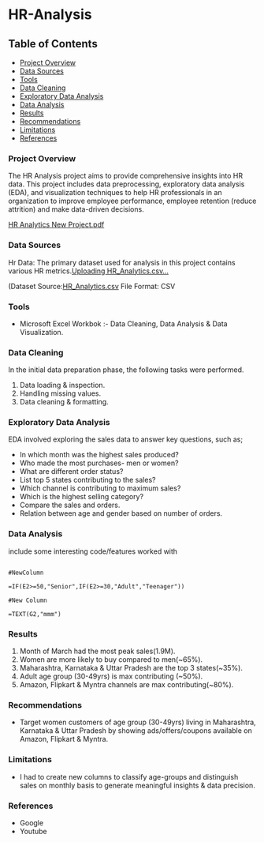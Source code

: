 # HR-Analysis

## Table of Contents

- [Project Overview](#project-overview)
- [Data Sources](#data-sources)
- [Tools](#tools)
- [Data Cleaning](#data-cleaning)
- [Exploratory Data Analysis](#exploratory-data-analysis)
- [Data Analysis](#data-analysis)
- [Results](#results)
- [Recommendations](#recommendations)
- [Limitations](#limitations)
- [References](#references)

### Project Overview

The HR Analysis project aims to provide comprehensive insights into HR data. This project includes data preprocessing, exploratory data analysis (EDA), and visualization techniques to help HR professionals in an organization to improve employee performance, employee retention (reduce attrition) and make data-driven decisions.

[HR Analytics New Project.pdf](https://github.com/user-attachments/files/16417351/HR.Analytics.New.Project.pdf)

### Data Sources

Hr Data: The primary dataset used for analysis in this project contains various HR metrics.[Uploading HR_Analytics.csv…]()

(Dataset Source:[HR_Analytics.csv](https://github.com/user-attachments/files/16417990/HR_Analytics.csv)
File Format: CSV
 
### Tools

- Microsoft Excel Workbok :- Data Cleaning, Data Analysis & Data Visualization.

### Data Cleaning

In the initial data preparation phase, the following tasks were performed.

1. Data loading & inspection.
2. Handling missing values.
3. Data cleaning & formatting.

### Exploratory Data Analysis

EDA involved exploring the sales data to answer key questions, such as;

- In which month was the highest sales produced?
- Who made the most purchases- men or women?
- What are different order status?
- List top 5 states contributing to the sales?
- Which channel is contributing to maximum sales?
- Which is the highest selling category?
- Compare the sales and orders.
- Relation between age and gender based on number of orders.

### Data Analysis

include some interesting code/features worked with

```excel

#NewColumn

=IF(E2>=50,"Senior",IF(E2>=30,"Adult","Teenager"))

#New Column

=TEXT(G2,"mmm")
```

### Results

1. Month of March had the most peak sales(1.9M).
2. Women are more likely to buy compared to men(~65%).
3. Maharashtra, Karnataka & Uttar Pradesh are the top 3 states(~35%).
4. Adult age group (30-49yrs) is max contributing (~50%).
5. Amazon, Flipkart & Myntra channels are max contributing(~80%).

### Recommendations

- Target women customers of age group (30-49yrs) living in Maharashtra, Karnataka & Uttar Pradesh by showing ads/offers/coupons available on Amazon, Flipkart & Myntra.

### Limitations

- I had to create new columns to classify age-groups and distinguish sales on monthly basis to generate meaningful insights & data precision.

### References

- Google
- Youtube
